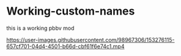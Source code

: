 # Working-custom-names
this is a working pbbv mod


https://user-images.githubusercontent.com/98967306/153276115-657cf701-04d4-4501-b66d-cbf61f6e74c1.mp4

